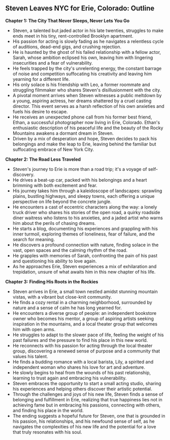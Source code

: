 ## Steven Leaves NYC for Erie, Colorado: Outline

**Chapter 1: The City That Never Sleeps, Never Lets You Go**

* Steven, a talented but jaded actor in his late twenties, struggles to make ends meet in his tiny, rent-controlled Brooklyn apartment.
* His passion for acting is slowly fading as he navigates a relentless cycle of auditions, dead-end gigs, and crushing rejection. 
* He is haunted by the ghost of his failed relationship with a fellow actor, Sarah, whose ambition eclipsed his own, leaving him with lingering insecurities and a fear of vulnerability.
* He feels trapped by the city's unrelenting energy, the constant barrage of noise and competition suffocating his creativity and leaving him yearning for a different life.
* His only solace is his friendship with Leo, a former roommate and struggling filmmaker who shares Steven's disillusionment with the city.
* A pivotal moment arrives when Steven witnesses a public meltdown by a young, aspiring actress, her dreams shattered by a cruel casting director. This event serves as a harsh reflection of his own anxieties and fuels his desire to escape. 
* He receives an unexpected phone call from his former best friend, Ethan, a successful photographer now living in Erie, Colorado. Ethan's enthusiastic description of his peaceful life and the beauty of the Rocky Mountains awakens a dormant dream in Steven.
* Driven by a mix of desperation and hope, Steven decides to pack his belongings and make the leap to Erie, leaving behind the familiar but suffocating embrace of New York City.

**Chapter 2: The Road Less Traveled**

* Steven's journey to Erie is more than a road trip; it's a voyage of self-discovery.  
* He drives a beat-up car, packed with his belongings and a heart brimming with both excitement and fear. 
* His journey takes him through a kaleidoscope of landscapes: sprawling plains, bustling highways, and sleepy towns, each offering a unique perspective on life beyond the concrete jungle.
* He encounters a cast of eccentric characters along the way: a lonely truck driver who shares his stories of the open road, a quirky roadside diner waitress who listens to his anxieties, and a jaded artist who warns him about the perils of chasing dreams.
* He starts a blog, documenting his experiences and grappling with his inner turmoil, exploring themes of loneliness, fear of failure, and the search for meaning.
* He discovers a profound connection with nature, finding solace in the vast, open spaces and the calming rhythm of the road.
* He grapples with memories of Sarah, confronting the pain of his past and questioning his ability to love again.
* As he approaches Erie, Steven experiences a mix of exhilaration and trepidation, unsure of what awaits him in this new chapter of his life.

**Chapter 3: Finding His Roots in the Rockies**

* Steven arrives in Erie, a small town nestled amidst stunning mountain vistas, with a vibrant but close-knit community.
* He finds a cozy rental in a charming neighborhood, surrounded by nature and a sense of calm he has long yearned for.
* He encounters a diverse group of people:  an independent bookstore owner who becomes his mentor, a group of aspiring artists seeking inspiration in the mountains, and a local theater group that welcomes him with open arms.
* He struggles to adapt to the slower pace of life, feeling the weight of his past failures and the pressure to find his place in this new world.
* He reconnects with his passion for acting through the local theater group, discovering a renewed sense of purpose and a community that values his talent. 
* He finds a budding romance with a local barista, Lily, a spirited and independent woman who shares his love for art and adventure. 
* He slowly begins to heal from the wounds of his past relationship, learning to trust again and embracing his vulnerability.
* Steven embraces the opportunity to start a small acting studio, sharing his experiences and helping others discover their artistic potential.
* Through the challenges and joys of his new life, Steven finds a sense of belonging and fulfillment in Erie, realizing that true happiness lies not in achieving fame but in embracing his passions, connecting with others, and finding his place in the world.
* The ending suggests a hopeful future for Steven, one that is grounded in his passion, his relationships, and his newfound sense of self, as he navigates the complexities of his new life and the potential for a love that truly resonates with his soul. 
